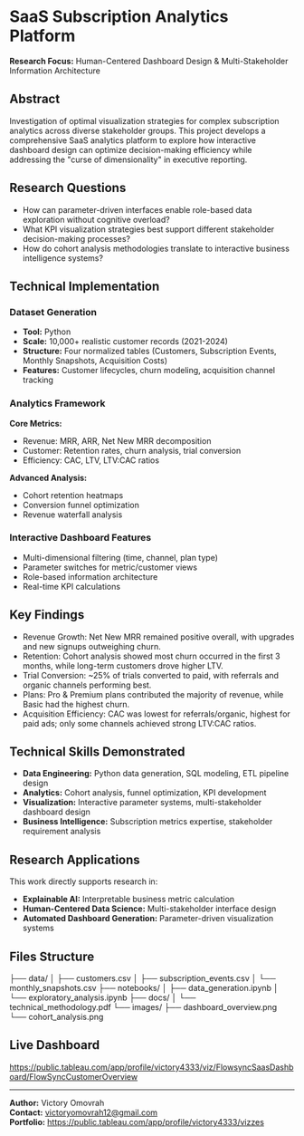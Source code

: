 # SaaS Subscription Analytics Platform

**Research Focus:** Human-Centered Dashboard Design & Multi-Stakeholder Information Architecture

## Abstract
Investigation of optimal visualization strategies for complex subscription analytics across diverse stakeholder groups. This project develops a comprehensive SaaS analytics platform to explore how interactive dashboard design can optimize decision-making efficiency while addressing the "curse of dimensionality" in executive reporting.

## Research Questions
- How can parameter-driven interfaces enable role-based data exploration without cognitive overload?
- What KPI visualization strategies best support different stakeholder decision-making processes?
- How do cohort analysis methodologies translate to interactive business intelligence systems?

## Technical Implementation

### Dataset Generation
- **Tool:** Python
- **Scale:** 10,000+ realistic customer records (2021-2024)
- **Structure:** Four normalized tables (Customers, Subscription Events, Monthly Snapshots, Acquisition Costs)
- **Features:** Customer lifecycles, churn modeling, acquisition channel tracking

### Analytics Framework
**Core Metrics:**
- Revenue: MRR, ARR, Net New MRR decomposition
- Customer: Retention rates, churn analysis, trial conversion
- Efficiency: CAC, LTV, LTV:CAC ratios

**Advanced Analysis:**
- Cohort retention heatmaps
- Conversion funnel optimization
- Revenue waterfall analysis

### Interactive Dashboard Features
- Multi-dimensional filtering (time, channel, plan type)
- Parameter switches for metric/customer views
- Role-based information architecture
- Real-time KPI calculations

## Key Findings
- Revenue Growth: Net New MRR remained positive overall, with upgrades and new signups outweighing churn.
- Retention: Cohort analysis showed most churn occurred in the first 3 months, while long-term customers drove higher LTV.
- Trial Conversion: ~25% of trials converted to paid, with referrals and organic channels performing best.
- Plans: Pro & Premium plans contributed the majority of revenue, while Basic had the highest churn.
- Acquisition Efficiency: CAC was lowest for referrals/organic, highest for paid ads; only some channels achieved strong LTV:CAC ratios.

## Technical Skills Demonstrated
- **Data Engineering:** Python data generation, SQL modeling, ETL pipeline design
- **Analytics:** Cohort analysis, funnel optimization, KPI development
- **Visualization:** Interactive parameter systems, multi-stakeholder dashboard design
- **Business Intelligence:** Subscription metrics expertise, stakeholder requirement analysis

## Research Applications
This work directly supports research in:
- **Explainable AI:** Interpretable business metric calculation
- **Human-Centered Data Science:** Multi-stakeholder interface design
- **Automated Dashboard Generation:** Parameter-driven visualization systems

## Files Structure
├── data/
│   ├── customers.csv
│   ├── subscription_events.csv
│   └── monthly_snapshots.csv
├── notebooks/
│   ├── data_generation.ipynb
│   └── exploratory_analysis.ipynb
├── docs/
│   └── technical_methodology.pdf
└── images/
├── dashboard_overview.png
└── cohort_analysis.png

## Live Dashboard
https://public.tableau.com/app/profile/victory4333/viz/FlowsyncSaasDashboard/FlowSyncCustomerOverview

---
**Author:** Victory Omovrah  
**Contact:** victoryomovrah12@gmail.com  
**Portfolio:** https://public.tableau.com/app/profile/victory4333/vizzes
